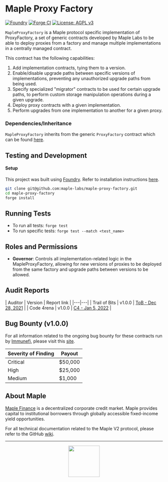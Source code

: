 # Maple Proxy Factory

[![Foundry][foundry-badge]][foundry]
[![Forge CI](https://github.com/maple-labs/maple-proxy-factory/actions/workflows/forge.yaml/badge.svg)](https://circleci.com/gh/maple-labs/maple-proxy-factory/tree/main) [![License: AGPL v3](https://img.shields.io/badge/License-AGPL%20v3-blue.svg)](https://www.gnu.org/licenses/agpl-3.0)

[foundry]: https://getfoundry.sh/
[foundry-badge]: https://img.shields.io/badge/Built%20with-Foundry-FFDB1C.svg

`MapleProxyFactory` is a Maple protocol specific implementation of ProxyFactory, a set of generic contracts developed by Maple Labs to be able to deploy proxies from a factory and manage multiple implementations in a centrally managed contract.

This contract has the following capabilities:
1. Add implementation contracts, tying them to a version.
2. Enable/disable upgrade paths between specific versions of implementations, preventing any unauthorized upgrade paths from being used.
3. Specify specialized "migrator" contracts to be used for certain upgrade paths, to perform custom storage manipulation operations during a given upgrade.
4. Deploy proxy contracts with a given implementation.
5. Perform upgrades from one implementation to another for a given proxy.

### Dependencies/Inheritance
`MapleProxyFactory` inherits from the generic `ProxyFactory` contract which can be found [here](https://github.com/maple-labs/proxy-factory).

## Testing and Development
#### Setup
This project was built using [Foundry](https://book.getfoundry.sh/). Refer to installation instructions [here](https://github.com/foundry-rs/foundry#installation).

```sh
git clone git@github.com:maple-labs/maple-proxy-factory.git
cd maple-proxy-factory
forge install
```
## Running Tests

- To run all tests: `forge test`
- To run specific tests: `forge test --match <test_name>`

## Roles and Permissions
- **Governor**: Controls all implementation-related logic in the MapleProxyFactory, allowing for new versions of proxies to be deployed from the same factory and upgrade paths between versions to be allowed.

## Audit Reports
| Auditor | Version | Report link |
|---|---|
| Trail of Bits | v1.0.0 | [ToB - Dec 28, 2021](https://docs.google.com/viewer?url=https://github.com/maple-labs/maple-core/files/7847684/Maple.Finance.-.Final.Report_v3.pdf) |
| Code 4rena    | v1.0.0 | [C4 - Jan 5, 2022](https://code4rena.com/reports/2021-12-maple/) |

## Bug Bounty (v1.0.0)

For all information related to the ongoing bug bounty for these contracts run by [Immunefi](https://immunefi.com/), please visit this [site](https://immunefi.com/bounty/maple/).

| Severity of Finding | Payout |
|---|---|
| Critical | $50,000 |
| High     | $25,000 |
| Medium   | $1,000  |

## About Maple

[Maple Finance](https://maple.finance/) is a decentralized corporate credit market. Maple provides capital to institutional borrowers through globally accessible fixed-income yield opportunities.

For all technical documentation related to the Maple V2 protocol, please refer to the GitHub [wiki](https://github.com/maple-labs/maple-core-v2/wiki).

---

<p align="center">
  <img src="https://user-images.githubusercontent.com/44272939/196706799-fe96d294-f700-41e7-a65f-2d754d0a6eac.gif" height="100" />
</p>
